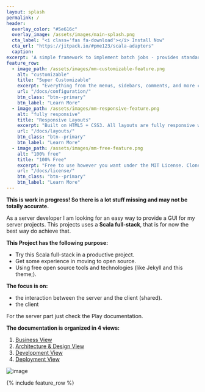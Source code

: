 ```yaml
---
layout: splash
permalink: /
header:
  overlay_color: "#5e616c"
  overlay_image: /assets/images/main-splash.png
  cta_label: "<i class='fas fa-download'></i> Install Now"
  cta_url: "https://jitpack.io/#pme123/scala-adapters"
  caption:
excerpt: 'A simple framework to implement batch jobs - provides standard UI-clients to monitor and test them.<br /> <small><a href="https://github.com/pme123/scala-adapters/releases/tag/1.0.0">Latest release 1.0.0</a></small><br /><br /> {::nomarkdown}<iframe style="display: inline-block;" src="https://ghbtns.com/github-btn.html?user=pme123&repo=scala-adapters&type=star&count=true&size=large" frameborder="0" scrolling="0" width="160px" height="30px"></iframe> <iframe style="display: inline-block;" src="https://ghbtns.com/github-btn.html?user=pme123&repo=scala-adapters&type=fork&count=true&size=large" frameborder="0" scrolling="0" width="158px" height="30px"></iframe>{:/nomarkdown}'
feature_row:
  - image_path: /assets/images/mm-customizable-feature.png
    alt: "customizable"
    title: "Super Customizable"
    excerpt: "Everything from the menus, sidebars, comments, and more can be configured or set with YAML Front Matter."
    url: "/docs/configuration/"
    btn_class: "btn--primary"
    btn_label: "Learn More"
  - image_path: /assets/images/mm-responsive-feature.png
    alt: "fully responsive"
    title: "Responsive Layouts"
    excerpt: "Built on HTML5 + CSS3. All layouts are fully responsive with helpers to augment your content."
    url: "/docs/layouts/"
    btn_class: "btn--primary"
    btn_label: "Learn More"
  - image_path: /assets/images/mm-free-feature.png
    alt: "100% free"
    title: "100% Free"
    excerpt: "Free to use however you want under the MIT License. Clone it, fork it, customize it, whatever!"
    url: "/docs/license/"
    btn_class: "btn--primary"
    btn_label: "Learn More"
---
```


**This is work in progress! So there is a lot stuff missing and may not be totally accurate.**

As a server developer I am looking for an easy way to provide a GUI for my server projects. 
This projects uses a **Scala full-stack**, that is for now the best way do achieve that. 

**This Project has the following purpose:**
* Try this Scala full-stack in a productive project.
* Get some experience in moving to open source.
* Using free open source tools and technologies (like Jekyll and this theme;). 

**The focus is on:**
* the interaction between the server and the client (shared).
* the client

For the server part just check the Play documentation.

**The documentation is organized in 4 views:**
1. [Business View](docs/business-view/)
1. [Architecture & Design View](docs/architecture-view/)
1. [Development View](docs/development-view/)
1. [Deployment View](docs/deployment-view/)


![image](https://user-images.githubusercontent.com/3437927/35779088-f61630e4-09c7-11e8-8bad-599e2d5aeb4b.png)

{% include feature_row %}